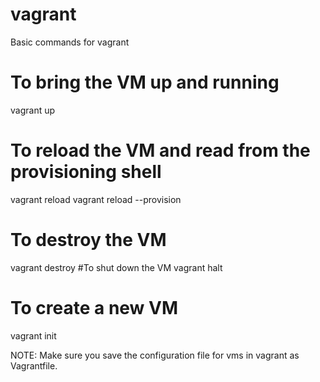 # vagrant

Basic commands for vagrant 
# To bring the VM up and running
vagrant up
# To reload the VM and read from the provisioning shell
 vagrant reload 
 vagrant reload --provision
 # To destroy the VM
 vagrant destroy
 #To shut down the VM
 vagrant halt
 # To create a new VM 
 vagrant init <box name of the VM>
 
 
 NOTE: Make sure you save the configuration file for vms in vagrant as Vagrantfile.
